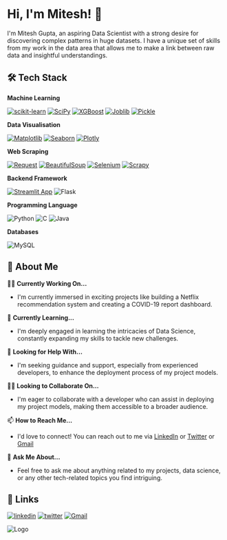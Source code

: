 
# Hi, I'm Mitesh! 👋



I'm Mitesh Gupta, an aspiring Data Scientist with a strong desire for discovering complex patterns in huge datasets. I have a unique set of skills from my work in the data area that allows me to make a link between raw data and insightful understandings.




## 🛠 Tech Stack

**Machine Learning**

[![scikit-learn](https://img.shields.io/badge/scikit_learn-E10098?style=for-the-badge&logo=scikit-learn&logoColor=white)](https://scikit-learn.org/stable/)
[![SciPy](https://img.shields.io/badge/SciPy-FB2423?style=for-the-badge&logo=scipy&logoColor=white)](https://scipy.org/)
[![XGBoost](https://img.shields.io/badge/XGBoost-276DC3?style=for-the-badge&logo=xgboost&logoColor=white)](https://xgboost.readthedocs.io/en/stable/)
[![Joblib](https://img.shields.io/badge/Joblib-FD8C25?style=for-the-badge&logo=python&logoColor=white)](https://joblib.readthedocs.io/en/stable/)
[![Pickle](https://img.shields.io/badge/Pickle-3E8E04?style=for-the-badge&logo=python&logoColor=white)](https://docs.python.org/3/library/pickle.html)

**Data Visualisation**

[![Matplotlib](https://img.shields.io/badge/Matplotlib-777BB4?style=for-the-badge&logo=plotly&logoColor=white)](https://matplotlib.org/stable/index.html)
[![Seaborn](https://img.shields.io/badge/Seaborn-2C2D72?style=for-the-badge&logo=plotly&logoColor=white)](https://seaborn.pydata.org/)
[![Plotly](https://img.shields.io/badge/Plotly-239120?style=for-the-badge&logo=plotly&logoColor=white)](https://plotly.com/)

**Web Scraping**

[![Request](https://img.shields.io/badge/Requests-EE4C2C?style=for-the-badge&logo=python&logoColor=white)](https://pypi.org/project/requests/)
[![BeautifulSoup](https://img.shields.io/badge/BeautifulSoup-E10098?style=for-the-badge&logo=python&logoColor=white)](https://beautiful-soup-4.readthedocs.io/en/latest/)
[![Selenium](https://img.shields.io/badge/Selenium-43B02A?style=for-the-badge&logo=Selenium&logoColor=white)](https://selenium-python.readthedocs.io/)
[![Scrapy](https://img.shields.io/badge/Scrapy-blue?style=for-the-badge&logo=Scrapy&logoColor=white)](https://scrapy.org/)


**Backend Framework**

[![Streamlit App](https://img.shields.io/badge/Streamlit-FF4B4B?style=for-the-badge&logo=Streamlit&logoColor=white)](https://streamlit.io/)
![Flask](https://img.shields.io/badge/Flask-white?style=for-the-badge&logo=flask&logoColor=black)

**Programming Language**

![Python](https://img.shields.io/badge/Python-FFD43B?style=for-the-badge&logo=python&logoColor=blue)
![C](https://img.shields.io/badge/C-00599C?style=for-the-badge&logo=c&logoColor=white)
![Java](https://img.shields.io/badge/Java-ED8B00?style=for-the-badge&logo=java&logoColor=white)

**Databases**

![MySQL](https://img.shields.io/badge/MySQL-4479A1?style=for-the-badge&logo=mysql&logoColor=white)



## 🚀 About Me

👩‍💻 **Currently Working On...**  
   - I'm currently immersed in exciting projects like building a Netflix recommendation system and creating a COVID-19 report dashboard.

🧠 **Currently Learning...**  
   - I'm deeply engaged in learning the intricacies of Data Science, constantly expanding my skills to tackle new challenges.

🤔 **Looking for Help With...**  
   - I'm seeking guidance and support, especially from experienced developers, to enhance the deployment process of my project models.

👯‍♀️ **Looking to Collaborate On...**  
   - I'm eager to collaborate with a developer who can assist in deploying my project models, making them accessible to a broader audience.

📫 **How to Reach Me...**  
   - I'd love to connect! You can reach out to me via [LinkedIn](https://www.linkedin.com/in/mitesh-gupta/) or [Twitter](https://twitter.com/mg_mitesh) or [Gmail](mailto:mgmiteshgupta134@gmail.com)
 
   
💬 **Ask Me About...**  
   - Feel free to ask me about anything related to my projects, data science, or any other tech-related topics you find intriguing.




## 🔗 Links
[![linkedin](https://img.shields.io/badge/linkedin-0A66C2?style=for-the-badge&logo=linkedin&logoColor=white)](https://www.linkedin.com/in/mitesh-gupta/)
[![twitter](https://img.shields.io/badge/twitter-1DA1F2?style=for-the-badge&logo=twitter&logoColor=white)](https://twitter.com/mg_mitesh)
[![Gmail](https://img.shields.io/badge/gmail-red?style=for-the-badge&logo=gmail&logoColor=white)](mailto:mgmiteshgupta134@gmail.com)


![Logo](https://github-readme-stats.vercel.app/api?username=miteshgupta07&theme=radical&show_icons=true&hide_border=true&count_private=true)

